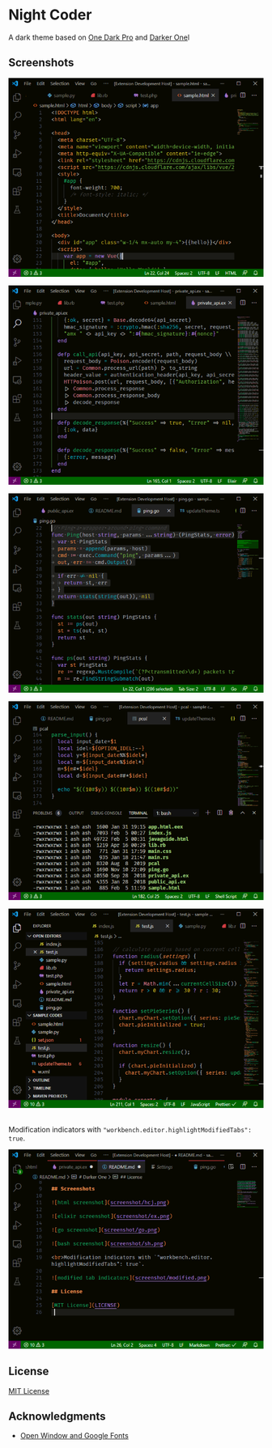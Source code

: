 # Night Coder

A dark theme based on [One Dark Pro](https://github.com/Binaryify/OneDark-Pro) and [Darker One](https://github.com/a5hk/darker-one)l

## Screenshots

![html screenshot](screenshot/html.png)

![elixir screenshot](screenshot/elixir.png)

![go screenshot](screenshot/go.png)

![bash screenshot](screenshot/bash.png)

![javascript screenshot](screenshot/javascript.png)

<br>Modification indicators with `"workbench.editor.highlightModifiedTabs": true`.

![modified tab indicators](screenshot/modified.png)

## License

[MIT License](LICENSE)

## Acknowledgments

- [Open Window and Google Fonts](https://fonts.google.com/specimen/Caesar+Dressing)
